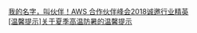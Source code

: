   
[我的名字，叫伙伴！AWS 合作伙伴峰会2018诚邀行业精英](http://www.dianyue.me/archives/589/rl1er8poj6b948vw/)  
[[温馨提示]关于夏季高温防暑的温馨提示](http://www.dianyue.me/archives/803/gqk4lu0t3hc844qz/)